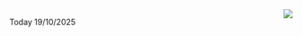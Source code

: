 <img align="right" src="https://media.giphy.com/media/M9gbBd9nbDrOTu1Mqx/giphy.gif">


Today 19/10/2025
